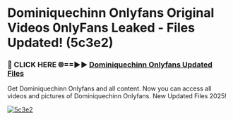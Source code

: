 # Dominiquechinn Onlyfans Original Videos 0nlyFans Leaked - Files Updated! (5c3e2)

<h3>🔴 CLICK HERE 🌐==►► <a href="https://tinyurl.com/2m67pmp6" rel="nofollow">Dominiquechinn Onlyfans Updated Files</a></h3>

Get Dominiquechinn Onlyfans and all content. Now you can access all videos and pictures of Dominiquechinn Onlyfans. New Updated Files 2025!

[![5c3e2](https://i.imgur.com/H4QAA4z.gif)](https://tinyurl.com/2m67pmp6)